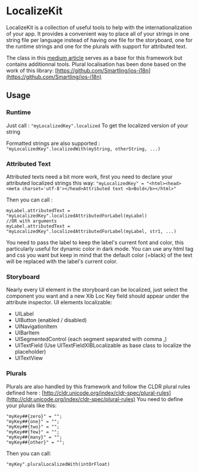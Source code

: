 # LocalizeKit
LocalizeKit is a collection of useful tools to help with the internationalization of your app.
It provides a convenient way to place all of your strings in one string file per language instead of having one file for the storyboard, one for the runtime strings and one for the plurals with support for attributed text.

The class in this [medium article](%28https://medium.com/@mario.negro.martin/easy-xib-and-storyboard-localization-b2794c69c9db) serves as a base for this framework but contains additionnal tools.
Plural localisation has been done based on the work of this library: [https://github.com/Smartling/ios-i18n](https://github.com/Smartling/ios-i18n) 

## Usage

### Runtime
Just call :
```"myLocalizedKey".localized```
To get the localized version of your string

Formatted strings are also supported :
```"myLocalizedKey".localizedWith(myString, otherString, ...)```

### Attributed Text
Attributed texts need a bit more work, first you need to declare your attributed localized strings this way:
```"myLocalizedKey" = "<html><head><meta charset='utf-8'></head>Attributed text <b>Bold</b></html>"```

Then you can call :
```
myLabel.attributedText = "myLocalizedKey".localizedAttributedForLabel(myLabel)
//OR with arguments
myLabel.attributedText = "myLocalizedKey".localizedAttributedForLabel(myLabel, str1, ...)
```
You need to pass the label to keep the label's current font and color, this particularly useful for dynamic color in dark mode.
You can use any html tag and css you want but keep in mind that the default color (=black) of the text will be replaced with the label's current color.

### Storyboard
Nearly every UI element in the storyboard can be localized, just select the component you want and a new Xib Loc Key field should appear under the attribute inspector.
UI elements localizable: 
- UILabel 
- UIButton (enabled / disabled)
- UINavigationItem
- UIBarItem
- UISegmentedControl (each segment separated with comma ,)
- UITextField (Use UITextFieldXIBLocalizable as base class to localize the placeholder)
- UITextView 

### Plurals
Plurals are also handled by this framework and follow the CLDR plural rules defined here : [http://cldr.unicode.org/index/cldr-spec/plural-rules](http://cldr.unicode.org/index/cldr-spec/plural-rules)
You need to define your plurals like this:
```
"myKey##{zero}" = "";
"myKey##{one}" = "";
"myKey##{two}" = "";
"myKey##{few}" = "";
"myKey##{many}" = "";
"myKey##{other}" = "";
```

Then you can call:
```
"myKey".pluralLocalizedWith(intOrFloat)
```
